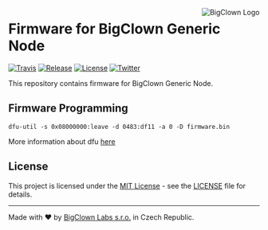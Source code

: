 <a href="https://www.bigclown.com"><img src="https://s3.eu-central-1.amazonaws.com/bigclown/gh-readme-logo.png" alt="BigClown Logo" align="right"></a>

# Firmware for BigClown Generic Node

[![Travis](https://img.shields.io/travis/bigclownlabs/bcp-generic-node/master.svg)](https://travis-ci.org/bigclownlabs/bcp-generic-node)
[![Release](https://img.shields.io/github/release/bigclownlabs/bcp-generic-node.svg)](https://github.com/bigclownlabs/bcp-generic-node/releases)
[![License](https://img.shields.io/github/license/bigclownlabs/bcp-generic-node.svg)](https://github.com/bigclownlabs/bcp-generic-node/blob/master/LICENSE)
[![Twitter](https://img.shields.io/twitter/follow/BigClownLabs.svg?style=social&label=Follow)](https://twitter.com/BigClownLabs)

This repository contains firmware for BigClown Generic Node.

## Firmware Programming
```
dfu-util -s 0x08000000:leave -d 0483:df11 -a 0 -D firmware.bin
```
More information about dfu [here](https://doc.bigclown.com/core-module-flashing.html)

## License

This project is licensed under the [MIT License](https://opensource.org/licenses/MIT/) - see the [LICENSE](LICENSE) file for details.

---

Made with &#x2764; by [BigClown Labs s.r.o.](https://www.bigclown.com) in Czech Republic.
